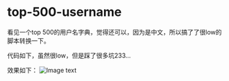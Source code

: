 # top-500-username
看见一个top 500的用户名字典，觉得还可以，因为是中文，所以搞了了很low的脚本转换一下。

代码如下，虽然很low，但是踩了很多坑233...



效果如下：
![Image text](https://github.com/rakjong/top-500-username/blob/master/images/xiaoguo.png)
